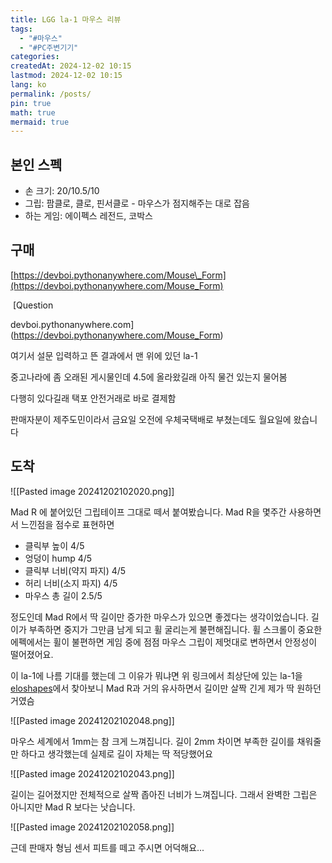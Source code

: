 ```yaml
---
title: LGG la-1 마우스 리뷰
tags:
  - "#마우스"
  - "#PC주변기기"
categories: 
createdAt: 2024-12-02 10:15
lastmod: 2024-12-02 10:15
lang: ko
permalink: /posts/
pin: true
math: true
mermaid: true
---
```

## 본인 스펙

-   손 크기: 20/10.5/10
-   그립: 팜클로, 클로, 핀서클로 - 마우스가 점지해주는 대로 잡음
-   하는 게임: 에이펙스 레전드, 코박스

## 구매 

[https://devboi.pythonanywhere.com/Mouse\_Form](https://devboi.pythonanywhere.com/Mouse_Form)

 [Question

devboi.pythonanywhere.com](https://devboi.pythonanywhere.com/Mouse_Form)

여기서 설문 입력하고 뜬 결과에서 맨 위에 있던 la-1

중고나라에 좀 오래된 게시물인데 4.5에 올라왔길래 아직 물건 있는지 물어봄

다행히 있다길래 택포 안전거래로 바로 결제함

판매자분이 제주도민이라서 금요일 오전에 우체국택배로 부쳤는데도 월요일에 왔습니다

## 도착

![[Pasted image 20241202102020.png]]

Mad R 에 붙어있던 그립테이프 그대로 떼서 붙여봤습니다. Mad R을 몇주간 사용하면서 느낀점을 점수로 표현하면

-   클릭부 높이 4/5
-   엉덩이 hump 4/5
-   클릭부 너비(약지 파지) 4/5
-   허리 너비(소지 파지) 4/5
-   마우스 총 길이 2.5/5

정도인데 Mad R에서 딱 길이만 증가한 마우스가 있으면 좋겠다는 생각이었습니다. 길이가 부족하면 중지가 그만큼 남게 되고 휠 굴리는게 불편해집니다. 휠 스크롤이 중요한 에펙에서는 휠이 불편하면 게임 중에 점점 마우스 그립이 제멋대로 변하면서 안정성이 떨어졌어요.

이 la-1에 나름 기대를 했는데 그 이유가 뭐냐면 위 링크에서 최상단에 있는 la-1을 [eloshapes](https://www.eloshapes.com/mouse/compare?p=vxe-mad-r-major-vs.-lethal-gaming-gear-la-1)에서 찾아보니 Mad R과 거의 유사하면서 길이만 살짝 긴게 제가 딱 원하던거였슴

![[Pasted image 20241202102048.png]]

마우스 세계에서 1mm는 참 크게 느껴집니다. 길이 2mm 차이면 부족한 길이를 채워줄만 하다고 생각했는데 실제로 길이 자체는 딱 적당했어요

![[Pasted image 20241202102043.png]]

길이는 길어졌지만 전체적으로 살짝 좁아진 너비가 느껴집니다. 그래서 완벽한 그립은 아니지만 Mad R 보다는 낫습니다. 

![[Pasted image 20241202102058.png]]

근데 판매자 형님 센서 피트를 떼고 주시면 어덕해요...